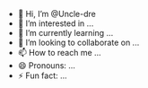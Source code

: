 - 👋 Hi, I’m @Uncle-dre
- 👀 I’m interested in ...
- 🌱 I’m currently learning ...
- 💞️ I’m looking to collaborate on ...
- 📫 How to reach me ...
- 😄 Pronouns: ...
- ⚡ Fun fact: ...

<!---
Uncle-dre/Uncle-dre is a ✨ special ✨ repository because its `README.md` (this file) appears on your GitHub profile.
You can click the Preview link to take a look at your changes.
--->
